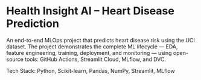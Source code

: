 # Health Insight AI – Heart Disease Prediction

An end-to-end MLOps project that predicts heart disease risk using the UCI dataset.
The project demonstrates the complete ML lifecycle — EDA, feature engineering, training, deployment, and monitoring — using open-source tools:
GitHub Actions, Streamlit Cloud, MLflow, and DVC.

Tech Stack: Python, Scikit-learn, Pandas, NumPy, Streamlit, MLflow